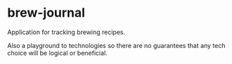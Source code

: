 # brew-journal
Application for tracking brewing recipes.

Also a playground to technologies so there are no guarantees that any tech choice will be logical or beneficial.
